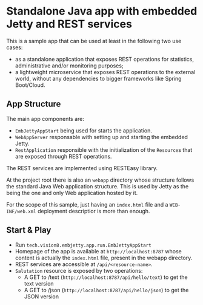# Standalone Java app with embedded Jetty and REST services

This is a sample app that can be used at least in the following two use cases:
- as a standalone application that exposes REST operations for statistics, administrative and/or monitoring purposes;
- a lightweight microservice that exposes REST operations to the external world, without any dependencies to bigger frameworks like Spring Boot/Cloud.

## App Structure

The main app components are:
- `EmbJettyAppStart` being used for starts the application.
- `WebAppServer` responsable with setting up and starting the embedded Jetty.
- `RestApplication` responsible with the initialization of the `Resource`s that are exposed through REST operations.

The REST services are implemented using RESTEasy library.

At the project root there is also an `webapp` directory whose structure follows the standard Java Web application structure.
This is used by Jetty as the being the one and only Web application hosted by it.

For the scope of this sample, just having an `index.html` file and a `WEB-INF/web.xml` deployment descriptior is more than enough.

## Start & Play

- Run `tech.vision8.embjetty.app.run.EmbJettyAppStart`
- Homepage of the app is available at `http://localhost:8787` whose content is actually the `index.html` file, present in the webapp directory.
- REST services are accessible at `/api/<resource-name>`.
- `Salutation` resource is exposed by two operations:
     - A GET to /text (`http://localhost:8787/api/hello/text`) to get the text version
     - A GET to /json (`http://localhost:8787/api/hello/json`) to get the JSON version 
